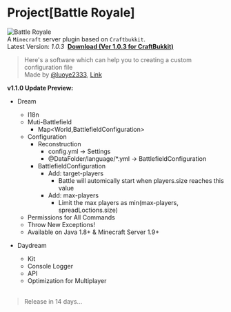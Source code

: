 # Project[Battle Royale]
![Battle Royale](https://klnsyf-sun.github.io/img/Battle-Royale.png)  
A `Minecraft` server plugin based on `Craftbukkit`.  
Latest Version: *1.0.3*  [**Download (Ver 1.0.3 for CraftBukkit)**](https://raw.githubusercontent.com/Klnsyf-Sun/Battle-Royale/master/target/Battle%20Royale%201.0.3.jar)
> Here's a software which can help you to creating a custom configuration file  
> Made by [@luoye2333](https://github.com/luoye2333), [Link](https://github.com/luoye2333/CreateSettings-for-BattleRoyale)

**v1.1.0 Update Preview:**  
- Dream  
  - I18n  
  - Muti-Battlefield  
    - Map<World,BattlefieldConfiguration>  
  - Configuration  
    - Reconstruction  
      - config.yml → Settings  
      - @DataFolder/language/*.yml → BattlefieldConfiguration  
    - BattlefieldConfiguration  
      - Add: target-players  
        - Battle will automically start when players.size reaches this value  
      - Add: max-players  
        - Limit the max players as min(max-players, spreadLoctions.size)  
  - Permissions for All Commands  
  - Throw New Exceptions!  
  - Available on Java 1.8+ & Minecraft Server 1.9+  
	
- Daydream  
  - Kit  
  - Console Logger  
  - API  
  - Optimization for Multiplayer  
  
> Release in 14 days...
